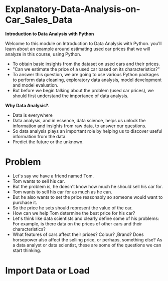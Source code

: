 # Explanatory-Data-Analysis-on-Car_Sales_Data

**Introduction to Data Analysis with Python**

Welcome to this module on Introduction to Data Analysis with Python. you'll learn about an example around estimating used car prices that we will analyze in this course, using Python.

* To obtain basic insights from the dataset on used cars and their prices.
* "Can we estimate the price of a used car based on its characteristics?"
* To answer this question, we are going to use various Python packages to perform data cleaning, exploratory data analysis, model development and model evaluation.
* But before we begin talking about the problem (used car prices), we should first understand
  the importance of data analysis.

**Why Data Analysis?.**
* Data is everywhere
* Data analysis, and in essence, data science, helps us unlock the information and insights from raw data, to answer our questions.
* So data analysis plays an important role by helping us to discover useful information from the data.
* Predict the future or the unknown.

# Problem
* Let's say we have a friend named Tom.
* Tom wants to sell his car.
* But the problem is, he doesn't know how much he should sell his car for.
* Tom wants to sell his car for as much as he can.
* But he also wants to set the price reasonably so someone would want to purchase it.
* So the price he sets should represent the value of the car.
* How can we help Tom determine the best price for his car?
* Let's think like data scientists and clearly define some of his problems:
  For example, is there data on the prices of other cars and their characteristics?
* What features of cars affect their prices?
  Colour? ,Brand?
Does horsepower also affect the selling price, or perhaps, something else?
As a data analyst or data scientist, these are some of the questions we can start thinking.

# Import Data or Load 
